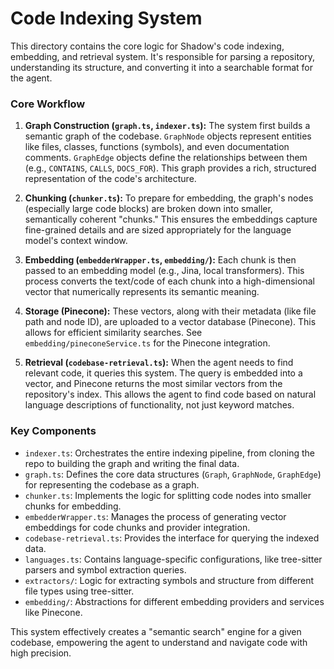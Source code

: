 # Code Indexing System

This directory contains the core logic for Shadow's code indexing, embedding, and retrieval system. It's responsible for parsing a repository, understanding its structure, and converting it into a searchable format for the agent.

### Core Workflow

1.  **Graph Construction (`graph.ts`, `indexer.ts`):**
    The system first builds a semantic graph of the codebase. `GraphNode` objects represent entities like files, classes, functions (symbols), and even documentation comments. `GraphEdge` objects define the relationships between them (e.g., `CONTAINS`, `CALLS`, `DOCS_FOR`). This graph provides a rich, structured representation of the code's architecture.

2.  **Chunking (`chunker.ts`):**
    To prepare for embedding, the graph's nodes (especially large code blocks) are broken down into smaller, semantically coherent "chunks." This ensures the embeddings capture fine-grained details and are sized appropriately for the language model's context window.

3.  **Embedding (`embedderWrapper.ts`, `embedding/`):**
    Each chunk is then passed to an embedding model (e.g., Jina, local transformers). This process converts the text/code of each chunk into a high-dimensional vector that numerically represents its semantic meaning.

4.  **Storage (Pinecone):**
    These vectors, along with their metadata (like file path and node ID), are uploaded to a vector database (Pinecone). This allows for efficient similarity searches. See `embedding/pineconeService.ts` for the Pinecone integration.

5.  **Retrieval (`codebase-retrieval.ts`):**
    When the agent needs to find relevant code, it queries this system. The query is embedded into a vector, and Pinecone returns the most similar vectors from the repository's index. This allows the agent to find code based on natural language descriptions of functionality, not just keyword matches.

### Key Components

- `indexer.ts`: Orchestrates the entire indexing pipeline, from cloning the repo to building the graph and writing the final data.
- `graph.ts`: Defines the core data structures (`Graph`, `GraphNode`, `GraphEdge`) for representing the codebase as a graph.
- `chunker.ts`: Implements the logic for splitting code nodes into smaller chunks for embedding.
- `embedderWrapper.ts`: Manages the process of generating vector embeddings for code chunks and provider integration.
- `codebase-retrieval.ts`: Provides the interface for querying the indexed data.
- `languages.ts`: Contains language-specific configurations, like tree-sitter parsers and symbol extraction queries.
- `extractors/`: Logic for extracting symbols and structure from different file types using tree-sitter.
- `embedding/`: Abstractions for different embedding providers and services like Pinecone.

This system effectively creates a "semantic search" engine for a given codebase, empowering the agent to understand and navigate code with high precision.
